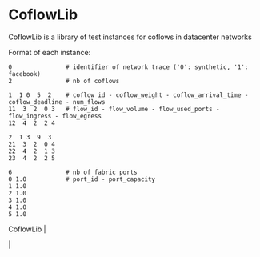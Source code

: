 # CoflowLib
CoflowLib is a library of test instances for coflows in datacenter networks

Format of each instance:

```
0				# identifier of network trace ('0': synthetic, '1': facebook)
2 				# nb of coflows

1  1 0  5  2	# coflow id - coflow_weight - coflow_arrival_time - coflow_deadline - num_flows
11  3  2  0 3	# flow_id - flow_volume - flow_used_ports - flow_ingress - flow_egress
12  4  2  2 4

2  1 3  9  3
21  3  2  0 4
22  4  2  1 3
23  4  2  2 5

6 				# nb of fabric ports
0 1.0 			# port_id - port_capacity	
1 1.0
2 1.0
3 1.0
4 1.0
5 1.0
```

CoflowLib
|

|
